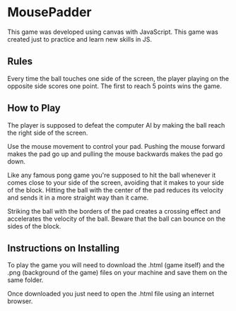 # MousePadder

This game was developed using canvas with JavaScript. This game was created just to practice and learn new skills in JS.

## Rules
Every time the ball touches one side of the screen, the player playing on the opposite side scores one point. The first to reach 5 points wins the game.

## How to Play
The player is supposed to defeat the computer AI by making the ball reach the right side of the screen.  
  
Use the mouse movement to control your pad. Pushing the mouse forward makes the pad go up and pulling the mouse backwards makes the pad go down. 
  
Like any famous pong game you're supposed to hit the ball whenever it comes close to your side of the screen, avoiding that it makes to your side of the block. Hitting the ball with the center of the pad reduces its velocity and sends it in a more straight way than it came. 
  
Striking the ball with the borders of the pad creates a crossing effect and accelerates the velocity of the ball. Beware that the ball can bounce on the sides of the block.

## Instructions on Installing
To play the game you will need to download the .html (game itself) and the .png (background of the game) files on your machine and save them on the same folder.  
  
Once downloaded you just need to open the .html file using an internet browser.

